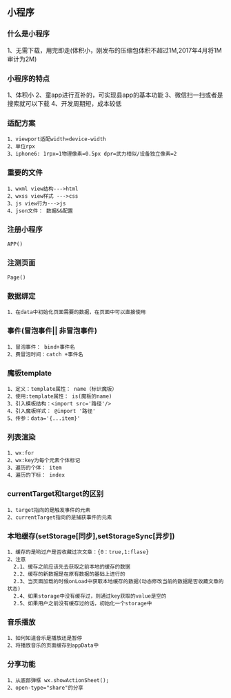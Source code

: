 ## 小程序
### 什么是小程序
  1、无需下载，用完即走(体积小，刚发布的压缩包体积不超过1M,2017年4月将1M审计为2M)
### 小程序的特点
  1、体积小
  2、童app进行互补的，可实现县app的基本功能
  3、微信扫一扫或者是搜索就可以下载
  4、开发周期短，成本较低
### 适配方案
    1、viewport适配width=device-width
    2、单位rpx
    3、iphone6: 1rpx=1物理像素=0.5px dpr=武力相似/设备独立像素=2
### 重要的文件
    1、wxml view结构--->html
    2、wxss view样式 --->css
    3、js view行为--->js
    4、json文件： 数据&&配置
### 注册小程序
    APP()
### 注测页面
    Page()
### 数据绑定
    1、在data中初始化页面需要的数据，在页面中可以直接使用
### 事件(冒泡事件|| 非冒泡事件)
    1、冒泡事件： bind+事件名
    2、费冒泡时间：catch +事件名
### 魔板template
    1、定义：template属性： name（标识魔板）
    2、使用:template属性： is(魔板的name)
    3、引入模板结构：<import src='路径'/>
    4、引入魔板样式： @import '路径'
    5、传参：data='{...item}'
### 列表渲染
    1、wx:for
    2、wx:key为每个元素个体标记
    3、遍历的个体： item
    4、遍历的下标： index
### currentTarget和target的区别
    1、target指向的是触发事件的元素
    2、currentTarget指向的是捕获事件的元素
### 本地缓存(setStorage[同步],setStorageSync[异步])
    1、缓存的是哟过户是否收藏过次文章：{0：true,1:flase}
    2、注意
      2.1、缓存之前应该先去获取之前本地的缓存的数据
      2.2、缓存的新数据是在原有数据的基础上进行的
      2.3、当页面加载的时候onLoad中获取本地缓存的数据(动态修改当前的数据是否收藏文章的状态)
      2.4、如果storage中没有缓存过，则通过key获取的value是空的
      2.5、如果用户之前没有缓存过的话，初始化一个storage中
### 音乐播放
    1、如何知道音乐是播放还是暂停
    2、将播放音乐的页面缓存到appData中
### 分享功能
    1、从底部弹框 wx.showActionSheet();
    2、open-type="share"的分享